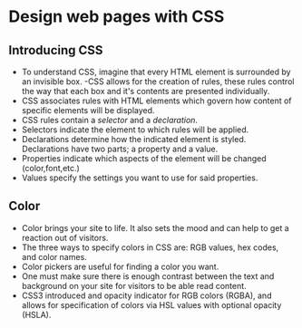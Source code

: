 # Design web pages with CSS
## Introducing CSS
- To understand CSS, imagine that every HTML element is surrounded by an invisible box.
-CSS allows for the creation of rules, these rules control the way that each box and it's contents are presented individually.
- CSS associates rules with HTML elements which govern how content of specific elements will be displayed.
- CSS rules contain a *selector* and a *declaration*.
- Selectors indicate the element to which rules will be applied.
- Declarations determine how the indicated element is styled. Declarations have two parts; a property and a value.
- Properties indicate which aspects of the element will be changed (color,font,etc.)
- Values specify the settings you want to use for said properties.
## Color
- Color brings your site to life. It also sets the mood and can help to get a reaction out of visitors.
- The three ways to specify colors in CSS are: RGB values, hex codes, and color names.
- Color pickers are useful for finding a color you want.
- One must make sure there is enough contrast between the text and background on your site for visitors to be able read content.
- CSS3 introduced and opacity indicator for RGB colors (RGBA), and allows for specification of colors via HSL values with optional opacity (HSLA).